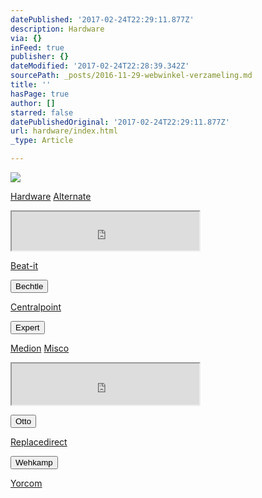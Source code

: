 ```yaml
---
datePublished: '2017-02-24T22:29:11.877Z'
description: Hardware
via: {}
inFeed: true
publisher: {}
dateModified: '2017-02-24T22:28:39.342Z'
sourcePath: _posts/2016-11-29-webwinkel-verzameling.md
title: ''
hasPage: true
author: []
starred: false
datePublishedOriginal: '2017-02-24T22:29:11.877Z'
url: hardware/index.html
_type: Article

---
```

![](https://the-grid-user-content.s3-us-west-2.amazonaws.com/dfe695bd-aa9b-42cf-ab7a-6a386efb1f3a.jpg)

[Hardware][0]
[Alternate][1]

<iframe src="https://the-grid.github.io/ed-userhtml/?g=eJw9z00SgjAMBeCrdLJwSRUQ_wgehYkQKUMpTMxMr29Fx03yVvleajJO-IngVNertTHGjLyyBFLOgreq9q6Kl33Z5vnxfGkPRXGqDu2O5vUmCEZJBlaE9uEpTGCEPUJYnov3S4SmHufBvKT7CzpmKtRzGt3EkgVOQvcBtpMzbsyWCb_Yz9qWotPZg4ljrw4hL0owjsfBpQrVHsxjkZ5TrxTTHwhgbFNbat6Y3UlE" height="62" style=""></iframe>

[Beat-it][2]

<button data-role="cta" style="">Bechtle</button>

[Centralpoint][3]

<button data-role="cta" style="">Expert</button>

[Medion][4]
[Misco][5]

<iframe src="https://the-grid.github.io/ed-userhtml/?g=eJyljkEOgyAURK9C_qJLQY2ttn57lAYRhQhifn_j9Uvc9ADdzLyZzUyvhSM7Izjm_S4lm4JJTzaLWS0Vm2X5NNh05e2i4_6IWCpV1nV1Jo1t23TqZMLTPgiCNS2WEV5j0NsKgmxA2NKcQkgHDL2Pi3iT-Y36P0cZHccA4vATO4SyUiCc9YvLJ66Zx0STJYSMOuQOhBx6qYcvjA5POw" height="66" style=""></iframe>

<button data-role="cta" style="">Otto</button>

[Replacedirect][6]

<button data-role="cta" style="">Wehkamp</button>

[Yorcom][7]

[0]: https://thegrid.ai/nederlandse-webwinkels/software "Software"
[1]: http://www.alternate.nl/tt/?tt=904_12_133761_&r=%2F
[2]: http://www.beat-it.nl/
[3]: http://www.centralpoint.nl/tracker/index.php?tt=534_12_133761_&r=%2F
[4]: http://tc.tradetracker.net/?c=3452&m=12&a=133761
[5]: https://www.misco.nl/
[6]: http://www.replacedirect.nl/page/startExternal/?tt=4825_12_133761_&r=%2F
[7]: https://www.yorcom.nl/